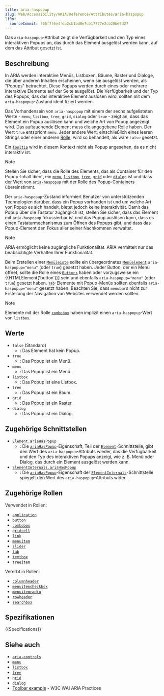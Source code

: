 ```yaml
---
title: aria-haspopup
slug: Web/Accessibility/ARIA/Reference/Attributes/aria-haspopup
l10n:
  sourceCommit: f65f7f6e4fda2cb1bd0e7db17777e2cb20be7d27
---
```


Das `aria-haspopup`-Attribut zeigt die Verfügbarkeit und den Typ eines interaktiven Popups an, das durch das Element ausgelöst werden kann, auf dem das Attribut gesetzt ist.

## Beschreibung

In ARIA werden interaktive Menüs, Listboxen, Bäume, Raster und Dialoge, die über anderen Inhalten erscheinen, wenn sie ausgelöst werden, als "Popups" betrachtet. Diese Popups werden durch eines oder mehrere interaktive Elemente auf der Seite ausgelöst. Die Verfügbarkeit und der Typ des Popups, das das interaktive Element auslösen wird, sollten mit dem `aria-haspopup`-Zustand identifiziert werden.

Das Vorhandensein von `aria-haspopup` mit einem der sechs aufgelisteten Werte - `menu`, `listbox`, `tree`, `grid`, `dialog` oder `true` - zeigt an, dass das Element ein Popup auslösen kann und welche Art von Popup angezeigt wird. Das auftauchende Element muss die angegebene Rolle haben. Der Wert `true` entspricht `menu`. Jeder andere Wert, einschließlich eines leeren Strings oder einer anderen [Rolle](/de/docs/Web/Accessibility/ARIA/Reference/Roles), wird so behandelt, als wäre `false` gesetzt.

Ein [`Tooltip`](/de/docs/Web/Accessibility/ARIA/Reference/Roles/tooltip_role) wird in diesem Kontext nicht als Popup angesehen, da es nicht interaktiv ist.

> [!NOTE]
> Stellen Sie sicher, dass die Rolle des Elements, das als Container für den Popup-Inhalt dient, ein [`menu`](/de/docs/Web/Accessibility/ARIA/Reference/Roles/menu_role), [`listbox`](/de/docs/Web/Accessibility/ARIA/Reference/Roles/listbox_role), [`tree`](/de/docs/Web/Accessibility/ARIA/Reference/Roles/tree_role), [`grid`](/de/docs/Web/Accessibility/ARIA/Reference/Roles/grid_role) oder [`dialog`](/de/docs/Web/Accessibility/ARIA/Reference/Roles/dialog_role) ist und dass der Wert von `aria-haspopup` mit der Rolle des Popup-Containers übereinstimmt.

Der `aria-haspopup`-Zustand informiert Benutzer von unterstützenden Technologien darüber, dass ein Popup vorhanden ist und um welche Art von Popup es sich handelt, bietet jedoch keine Interaktivität. Damit das Popup über die Tastatur zugänglich ist, stellen Sie sicher, dass das Element mit `aria-haspopup` fokussierbar ist und das Popup auslösen kann, dass es einen Tastaturmechanismus zum Öffnen des Popups gibt, und dass das Popup-Element den Fokus aller seiner Nachkommen verwaltet.

> [!NOTE]
> ARIA ermöglicht keine zugängliche Funktionalität. ARIA vermittelt nur das beabsichtigte Verhalten Ihrer Funktionalität.

Beim Erstellen einer [`Menüleiste`](/de/docs/Web/Accessibility/ARIA/Reference/Roles/menubar_role) sollte ein übergeordnetes [`Menüelement`](/de/docs/Web/Accessibility/ARIA/Reference/Roles/menuitem_role) `aria-haspopup="menu"` (oder `true`) gesetzt haben. Jeder Button, der ein Menü öffnet, sollte die Rolle eines [`Buttons`](/de/docs/Web/Accessibility/ARIA/Reference/Roles/button_role) haben oder vorzugsweise ein {{HTMLElement('button')}} sein und ebenfalls `aria-haspopup="menu"` (oder `true`) gesetzt haben. [`Tab`](/de/docs/Web/Accessibility/ARIA/Reference/Roles/tab_role)-Elemente mit Popup-Menüs sollten ebenfalls `aria-haspopup="menu"` gesetzt haben. Beachten Sie, dass `menubar`s nicht zur Erstellung der Navigation von Websites verwendet werden sollten.

> [!NOTE]
> Elemente mit der Rolle [`combobox`](/de/docs/Web/Accessibility/ARIA/Reference/Roles/combobox_role) haben implizit einen `aria-haspopup`-Wert von `listbox`.

## Werte

- `false` (Standard)
  - : Das Element hat kein Popup.
- `true`
  - : Das Popup ist ein Menü.
- `menu`
  - : Das Popup ist ein Menü.
- `listbox`
  - : Das Popup ist eine Listbox.
- `tree`
  - : Das Popup ist ein Baum.
- `grid`
  - : Das Popup ist ein Raster.
- `dialog`
  - : Das Popup ist ein Dialog.

## Zugehörige Schnittstellen

- [`Element.ariaHasPopup`](/de/docs/Web/API/Element/ariaHasPopup)
  - : Die [`ariaHasPopup`](/de/docs/Web/API/Element/ariaHasPopup)-Eigenschaft, Teil der [`Element`](/de/docs/Web/API/Element)-Schnittstelle, gibt den Wert des `aria-haspopup`-Attributs wieder, das die Verfügbarkeit und den Typ des interaktiven Popups anzeigt, wie z. B. Menü oder Dialog, das durch ein Element ausgelöst werden kann.
- [`ElementInternals.ariaHasPopup`](/de/docs/Web/API/ElementInternals/ariaHasPopup)
  - : Die [`ariaHasPopup`](/de/docs/Web/API/ElementInternals/ariaHasPopup)-Eigenschaft der [`ElementInternals`](/de/docs/Web/API/ElementInternals)-Schnittstelle spiegelt den Wert des `aria-haspopup`-Attributs wider.

## Zugehörige Rollen

Verwendet in Rollen:

- [`application`](/de/docs/Web/Accessibility/ARIA/Reference/Roles/application_role)
- [`button`](/de/docs/Web/Accessibility/ARIA/Reference/Roles/button_role)
- [`combobox`](/de/docs/Web/Accessibility/ARIA/Reference/Roles/combobox_role)
- [`gridcell`](/de/docs/Web/Accessibility/ARIA/Reference/Roles/gridcell_role)
- [`link`](/de/docs/Web/Accessibility/ARIA/Reference/Roles/link_role)
- [`menuitem`](/de/docs/Web/Accessibility/ARIA/Reference/Roles/menuitem_role)
- [`slider`](/de/docs/Web/Accessibility/ARIA/Reference/Roles/slider_role)
- [`tab`](/de/docs/Web/Accessibility/ARIA/Reference/Roles/tab_role)
- [`textbox`](/de/docs/Web/Accessibility/ARIA/Reference/Roles/textbox_role)
- [`treeitem`](/de/docs/Web/Accessibility/ARIA/Reference/Roles/treeitem_role)

Vererbt in Rollen:

- [`columnheader`](/de/docs/Web/Accessibility/ARIA/Reference/Roles/columnheader_role)
- [`menuitemcheckbox`](/de/docs/Web/Accessibility/ARIA/Reference/Roles/menuitemcheckbox_role)
- [`menuitemradio`](/de/docs/Web/Accessibility/ARIA/Reference/Roles/menuitemradio_role)
- [`rowheader`](/de/docs/Web/Accessibility/ARIA/Reference/Roles/rowheader_role)
- [`searchbox`](/de/docs/Web/Accessibility/ARIA/Reference/Roles/searchbox_role)

## Spezifikationen

{{Specifications}}

## Siehe auch

- [`aria-controls`](/de/docs/Web/Accessibility/ARIA/Reference/Attributes/aria-controls)
- [`menu`](/de/docs/Web/Accessibility/ARIA/Reference/Roles/menu_role)
- [`listbox`](/de/docs/Web/Accessibility/ARIA/Reference/Roles/listbox_role)
- [`tree`](/de/docs/Web/Accessibility/ARIA/Reference/Roles/tree_role)
- [`grid`](/de/docs/Web/Accessibility/ARIA/Reference/Roles/grid_role)
- [`dialog`](/de/docs/Web/Accessibility/ARIA/Reference/Roles/dialog_role)
- [Toolbar example](https://www.w3.org/WAI/ARIA/apg/patterns/toolbar/examples/toolbar/) - W3C WAI ARIA Practices
